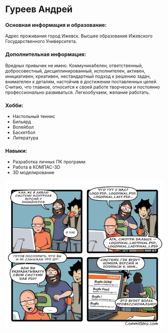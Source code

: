 # Гуреев Андрей

### Основная информация и образование:
Адрес проживания город Ижевск. Высшее образование Ижевского Государственного Университета.

### Дополнительная информация:
Вредных привычек не имею. Коммуникабелен, ответственный, добросовестный, дисциплинированный, исполнителен, активен, инициативен, креативен, нестандартный подход к решению задач, внимателен к деталям, настойчив в достижении поставленных целей. Считаю, что главное, относится к своей работе творчески и постоянно профессионально развиваться. Легкообучаем, желание работать.

### Хобби:
* Настольный теннис
* Бильярд
* Волейбол
* Баскетбол
* Литература

### Навыки:
 * Разработка личных ПК программ
 * Работа в КОМПАС-3D
 * 3D моделирование

 ![commit](img/commitstrip.jpeg)